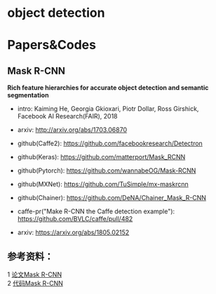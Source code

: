 # object detection


# Papers&Codes

## Mask R-CNN

**Rich feature hierarchies for accurate object detection and semantic segmentation**

- intro: Kaiming He, Georgia Gkioxari, Piotr Dollar, Ross Girshick, Facebook AI Research(FAIR), 2018
- arxiv: <http://arxiv.org/abs/1703.06870>
- github(Caffe2): <https://github.com/facebookresearch/Detectron>
- github(Keras): <https://github.com/matterport/Mask_RCNN>
- github(Pytorch): <https://github.com/wannabeOG/Mask-RCNN>
- github(MXNet): <https://github.com/TuSimple/mx-maskrcnn>
- github(Chainer): <https://github.com/DeNA/Chainer_Mask_R-CNN>
- caffe-pr("Make R-CNN the Caffe detection example"): <https://github.com/BVLC/caffe/pull/482>


- arxiv: https://arxiv.org/abs/1805.02152
## 参考资料：

1 [论文Mask R-CNN](https://arxiv.org/pdf/1703.06870.pdf)<br>
2 [代码Mask R-CNN](https://github.com/facebookresearch/Detectron)<br>

